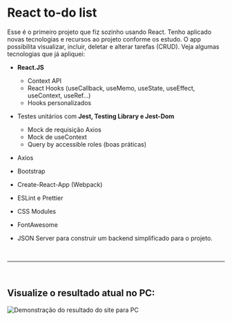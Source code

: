 # React to-do list

Esse é o primeiro projeto que fiz sozinho usando React. Tenho aplicado novas tecnologias e recursos ao projeto conforme os estudo. O app possibilita visualizar, incluir, deletar e alterar tarefas (CRUD). Veja algumas tecnologias que já apliquei:

- <b>React.JS</b>
  - Context API
  - React Hooks (useCallback, useMemo, useState, useEffect, useContext, useRef...)
  - Hooks personalizados
  
- Testes unitários com <b>Jest, Testing Library e Jest-Dom</b>
  - Mock de requisição Axios
  - Mock de useContext
  - Query by accessible roles (boas práticas)

- Axios
- Bootstrap
- Create-React-App (Webpack)
- ESLint e Prettier
- CSS Modules
- FontAwesome
- JSON Server para construir um backend simplificado para o projeto.

<br><hr><br>

## Visualize o resultado atual no PC:

![Demonstração do resultado do site para PC](gifs/resultado-pc.gif)
